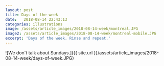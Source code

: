 ```yaml
---
layout: post
title: Days of the week
date:   2018-08-14 22:43:13
categories: illustrations
image: /assets/article_images/2018-08-14-week/montreal.JPG
image2: /assets/article_images/2018-08-14-week/montreal-mobile.JPG
excerpt: 'Days of the week. Rinse and repeat.'
---
```


![We don't talk about Sundays.]({{ site.url }}/assets/article_images/2018-08-14-week/days-of-week.JPG)
